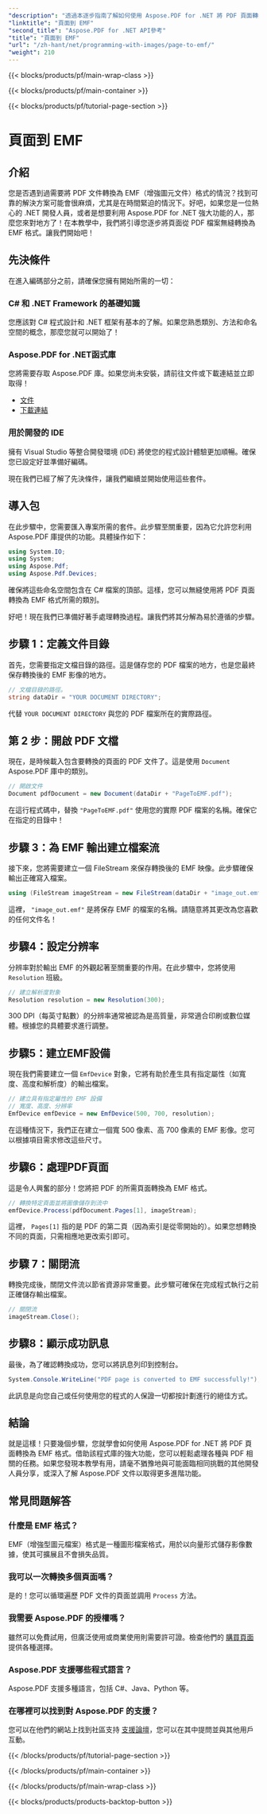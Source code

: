 ```yaml
---
"description": "透過本逐步指南了解如何使用 Aspose.PDF for .NET 將 PDF 頁面轉換為 EMF 格式。非常適合開發人員。"
"linktitle": "頁面到 EMF"
"second_title": "Aspose.PDF for .NET API參考"
"title": "頁面到 EMF"
"url": "/zh-hant/net/programming-with-images/page-to-emf/"
"weight": 210
---
```


{{< blocks/products/pf/main-wrap-class >}}

{{< blocks/products/pf/main-container >}}

{{< blocks/products/pf/tutorial-page-section >}}

# 頁面到 EMF

## 介紹

您是否遇到過需要將 PDF 文件轉換為 EMF（增強圖元文件）格式的情況？找到可靠的解決方案可能會很麻煩，尤其是在時間緊迫的情況下。好吧，如果您是一位熱心的 .NET 開發人員，或者是想要利用 Aspose.PDF for .NET 強大功能的人，那麼您來對地方了！在本教學中，我們將引導您逐步將頁面從 PDF 檔案無縫轉換為 EMF 格式。讓我們開始吧！

## 先決條件

在進入編碼部分之前，請確保您擁有開始所需的一切：

### C# 和 .NET Framework 的基礎知識
您應該對 C# 程式設計和 .NET 框架有基本的了解。如果您熟悉類別、方法和命名空間的概念，那麼您就可以開始了！

### Aspose.PDF for .NET函式庫
您將需要存取 Aspose.PDF 庫。如果您尚未安裝，請前往文件或下載連結並立即取得！

- [文件](https://reference.aspose.com/pdf/net/)
- [下載連結](https://releases.aspose.com/pdf/net/)

### 用於開發的 IDE
擁有 Visual Studio 等整合開發環境 (IDE) 將使您的程式設計體驗更加順暢。確保您已設定好並準備好編碼。

現在我們已經了解了先決條件，讓我們繼續並開始使用這些套件。

## 導入包

在此步驟中，您需要匯入專案所需的套件。此步驟至關重要，因為它允許您利用 Aspose.PDF 庫提供的功能。具體操作如下：

```csharp
using System.IO;
using System;
using Aspose.Pdf;
using Aspose.Pdf.Devices;
```

確保將這些命名空間包含在 C# 檔案的頂部。這樣，您可以無縫使用將 PDF 頁面轉換為 EMF 格式所需的類別。

好吧！現在我們已準備好著手處理轉換過程。讓我們將其分解為易於遵循的步驟。

## 步驟 1：定義文件目錄

首先，您需要指定文檔目錄的路徑。這是儲存您的 PDF 檔案的地方，也是您最終保存轉換後的 EMF 影像的地方。

```csharp
// 文檔目錄的路徑。
string dataDir = "YOUR DOCUMENT DIRECTORY";
```

代替 `YOUR DOCUMENT DIRECTORY` 與您的 PDF 檔案所在的實際路徑。

## 第 2 步：開啟 PDF 文檔

現在，是時候載入包含要轉換的頁面的 PDF 文件了。這是使用 `Document` Aspose.PDF 庫中的類別。

```csharp
// 開啟文件
Document pdfDocument = new Document(dataDir + "PageToEMF.pdf");
```

在這行程式碼中，替換 `"PageToEMF.pdf"` 使用您的實際 PDF 檔案的名稱。確保它在指定的目錄中！

## 步驟 3：為 EMF 輸出建立檔案流

接下來，您將需要建立一個 FileStream 來保存轉換後的 EMF 映像。此步驟確保輸出正確寫入檔案。

```csharp
using (FileStream imageStream = new FileStream(dataDir + "image_out.emf", FileMode.Create))
```

這裡， `"image_out.emf"` 是將保存 EMF 的檔案的名稱。請隨意將其更改為您喜歡的任何文件名！

## 步驟4：設定分辨率

分辨率對於輸出 EMF 的外觀起著至關重要的作用。在此步驟中，您將使用 `Resolution` 班級。

```csharp
// 建立解析度對象
Resolution resolution = new Resolution(300);
```

300 DPI（每英寸點數）的分辨率通常被認為是高質量，非常適合印刷或數位媒體。根據您的具體要求進行調整。

## 步驟5：建立EMF設備

現在我們需要建立一個 `EmfDevice` 對象，它將有助於產生具有指定屬性（如寬度、高度和解析度）的輸出檔案。

```csharp
// 建立具有指定屬性的 EMF 設備
// 寬度、高度、分辨率
EmfDevice emfDevice = new EmfDevice(500, 700, resolution);
```

在這種情況下，我們正在建立一個寬 500 像素、高 700 像素的 EMF 影像。您可以根據項目需求修改這些尺寸。

## 步驟6：處理PDF頁面

這是令人興奮的部分！您將把 PDF 的所需頁面轉換為 EMF 格式。 

```csharp
// 轉換特定頁面並將圖像儲存到流中
emfDevice.Process(pdfDocument.Pages[1], imageStream);
```

這裡， `Pages[1]` 指的是 PDF 的第二頁（因為索引是從零開始的）。如果您想轉換不同的頁面，只需相應地更改索引即可。

## 步驟 7：關閉流

轉換完成後，關閉文件流以節省資源非常重要。此步驟可確保在完成程式執行之前正確儲存輸出檔案。

```csharp
// 關閉流
imageStream.Close();
```

## 步驟8：顯示成功訊息

最後，為了確認轉換成功，您可以將訊息列印到控制台。

```csharp
System.Console.WriteLine("PDF page is converted to EMF successfully!");
```

此訊息是向您自己或任何使用您的程式的人保證一切都按計劃進行的絕佳方式。

## 結論

就是這樣！只要幾個步驟，您就學會如何使用 Aspose.PDF for .NET 將 PDF 頁面轉換為 EMF 格式。借助該程式庫的強大功能，您可以輕鬆處理各種與 PDF 相關的任務。如果您發現本教學有用，請毫不猶豫地與可能面臨相同挑戰的其他開發人員分享，或深入了解 Aspose.PDF 文件以取得更多進階功能。

## 常見問題解答

### 什麼是 EMF 格式？
EMF（增強型圖元檔案）格式是一種圖形檔案格式，用於以向量形式儲存影像數據，使其可擴展且不會損失品質。

### 我可以一次轉換多個頁面嗎？
是的！您可以循環遍歷 PDF 文件的頁面並調用 `Process` 方法。

### 我需要 Aspose.PDF 的授權嗎？
雖然可以免費試用，但廣泛使用或商業使用則需要許可證。檢查他們的 [購買頁面](https://purchase.aspose.com/buy) 提供各種選擇。

### Aspose.PDF 支援哪些程式語言？
Aspose.PDF 支援多種語言，包括 C#、Java、Python 等。

### 在哪裡可以找到對 Aspose.PDF 的支援？
您可以在他們的網站上找到社區支持 [支援論壇](https://forum.aspose.com/c/pdf/10)，您可以在其中提問並與其他用戶互動。

{{< /blocks/products/pf/tutorial-page-section >}}

{{< /blocks/products/pf/main-container >}}

{{< /blocks/products/pf/main-wrap-class >}}

{{< blocks/products/products-backtop-button >}}
